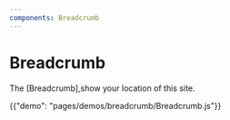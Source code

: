 ```yaml
---
components: Breadcrumb
---
```


# Breadcrumb

The [Breadcrumb],show your location of this site.

{{"demo": "pages/demos/breadcrumb/Breadcrumb.js"}}
